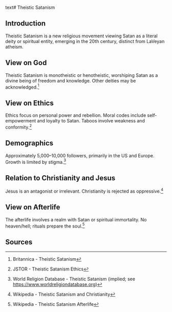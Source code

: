 text# Theistic Satanism
## Introduction
Theistic Satanism is a new religious movement viewing Satan as a literal deity or spiritual entity, emerging in the 20th century, distinct from LaVeyan atheism.
## View on God
Theistic Satanism is monotheistic or henotheistic, worshiping Satan as a divine being of freedom and knowledge. Other deities may be acknowledged.[^6]
## View on Ethics
Ethics focus on personal power and rebellion. Moral codes include self-empowerment and loyalty to Satan. Taboos involve weakness and conformity.[^7]
## Demographics
Approximately 5,000–10,000 followers, primarily in the US and Europe. Growth is limited by stigma.[^8]
## Relation to Christianity and Jesus
Jesus is an antagonist or irrelevant. Christianity is rejected as oppressive.[^9]
## View on Afterlife
The afterlife involves a realm with Satan or spiritual immortality. No heaven/hell; rituals prepare the soul.[^10]
## Sources
[^6]: Britannica - Theistic Satanism[](https://www.britannica.com/topic/Theistic-Satanism)
[^7]: JSTOR - Theistic Satanism Ethics[](https://www.jstor.org/stable/3260812)
[^8]: World Religion Database - Theistic Satanism (implied; see https://www.worldreligiondatabase.org)
[^9]: Wikipedia - Theistic Satanism and Christianity[](https://en.wikipedia.org/wiki/Theistic_Satanism#Christianity)
[^10]: Wikipedia - Theistic Satanism Afterlife[](https://en.wikipedia.org/wiki/Theistic_Satanism#Afterlife)
